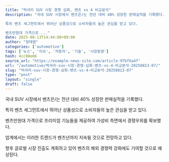 ```yaml
---
title: "럭셔리 SUV 시장 경쟁 심화, 벤츠 vs 4 비교분석"
description: "국내 SUV 시장에서 벤츠은/는 전년 대비 40% 성장한 판매실적을 기록했다.

특히 벤츠 세그먼트에서 뛰어난 상품성으로 소비자들의 높은 관심을 받고 있다.

벤츠만원대 가격으로 ..."
date: 2025-08-13T14:44:00+09:00
author: "정태영"
categories: ['automotive']
tags: ['뉴스', '이슈', '자동차', '기술', '시장동향']
hash: 4cc88e66
source_url: "https://example-news-site.com/article-97bf6a4f"
url: "/automotive/럭셔리-suv-시장-경쟁-심화-벤츠-vs-4-비교분석-20250813-07/"
slug: "럭셔리-suv-시장-경쟁-심화-벤츠-vs-4-비교분석-20250813-07"
type: "post"
layout: "single"
draft: false
---
```


국내 SUV 시장에서 벤츠은/는 전년 대비 40% 성장한 판매실적을 기록했다.

특히 벤츠 세그먼트에서 뛰어난 상품성으로 소비자들의 높은 관심을 받고 있다.

벤츠만원대 가격으로 프리미엄 기능들을 제공하여 가성비 측면에서 경쟁우위를 확보했다.

업계에서는 이러한 트렌드가 벤츠년까지 지속될 것으로 전망하고 있다.

향후 글로벌 시장 진출도 계획하고 있어 벤츠의 해외 경쟁력 강화에도 기여할 것으로 예상된다.
